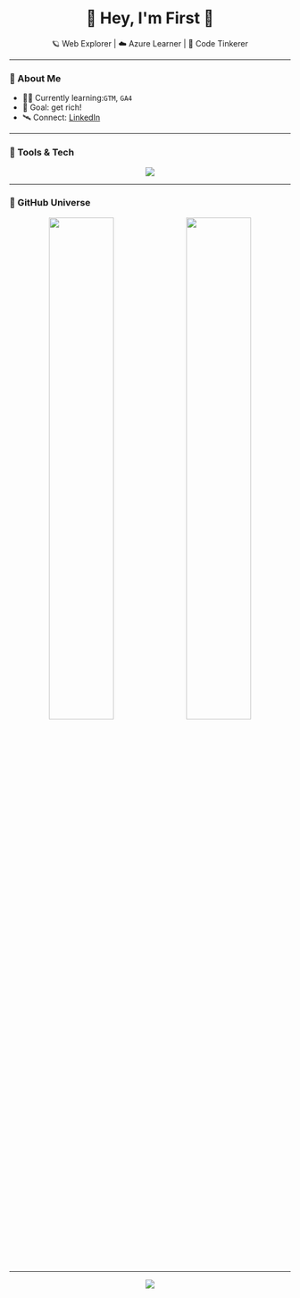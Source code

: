 
<h1 align="center">🌌 Hey, I'm First 👋</h1>
<p align="center">🪐 Web Explorer | ☁️ Azure Learner | 🔭 Code Tinkerer</p>

---

### 🚀 About Me
- 👨‍🚀 Currently learning:`GTM`, `GA4`
- 🎯 Goal: get rich!
- 🛰️ Connect: [LinkedIn](https://www.linkedin.com/in/narawit-prathansap-028bb8262/)

---

### 🌠 Tools & Tech
<p align="center">
  <img src="https://skillicons.dev/icons?i=html,css,js,git,github,azure,vscode,python,linux&theme=dark" />
</p>

---

### 🌌 GitHub Universe
<p align="center">
  <img src="https://github-readme-stats.vercel.app/api?username=NarawitPrathansap&show_icons=true&theme=tokyonight&hide=issues&hide_border=true" width="48%" />
  <img src="https://github-readme-streak-stats.herokuapp.com/?user=NarawitPrathansap&theme=tokyonight&hide_border=true" width="48%" />
</p>

---

<p align="center">
  <img src="https://github-profile-summary-cards.vercel.app/api/cards/profile-details?username=NarawitPrathansap&theme=github_dark" />
</p>

<!-- Starfield Background Hint: If GitHub ever allows custom backgrounds, use a starfield or galaxy loop -->
